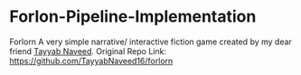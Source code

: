 # Forlon-Pipeline-Implementation
Forlorn A very simple narrative/ interactive fiction game created by my dear friend [Tayyab Naveed](https://github.com/TayyabNaveed16).
Original Repo Link: https://github.com/TayyabNaveed16/forlorn 
